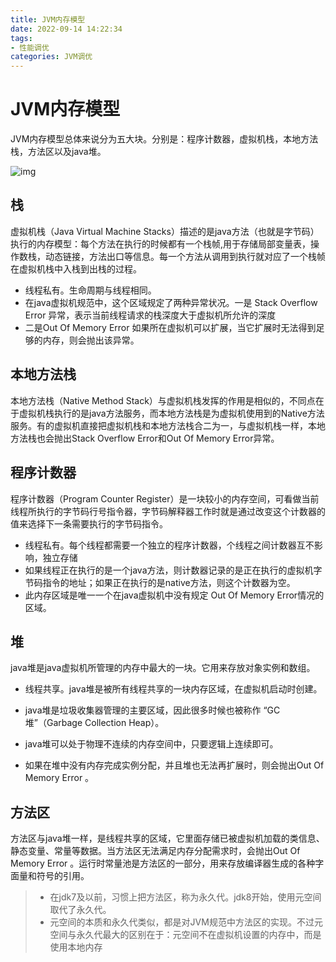 ```yaml
---
title: JVM内存模型
date: 2022-09-14 14:22:34
tags:
- 性能调优
categories: JVM调优
---
```


# JVM内存模型

JVM内存模型总体来说分为五大块。分别是：程序计数器，虚拟机栈，本地方法栈，方法区以及java堆。

![img](https://img-blog.csdnimg.cn/20190428171713239.png?x-oss-process=image/watermark,type_ZmFuZ3poZW5naGVpdGk,shadow_10,text_aHR0cHM6Ly9ibG9nLmNzZG4ubmV0L3FxXzQyOTIyNjQ3,size_16,color_FFFFFF,t_70)



## 栈

   虚拟机栈（Java Virtual Machine Stacks）描述的是java方法（也就是字节码）执行的内存模型：每个方法在执行的时候都有一个栈帧,用于存储局部变量表，操作数栈，动态链接，方法出口等信息。每一个方法从调用到执行就对应了一个栈帧在虚拟机栈中入栈到出栈的过程。

- 线程私有。生命周期与线程相同。
- 在java虚拟机规范中，这个区域规定了两种异常状况。一是 Stack Overflow Error 异常，表示当前线程请求的栈深度大于虚拟机所允许的深度
- 二是Out Of Memory Error 如果所在虚拟机可以扩展，当它扩展时无法得到足够的内存，则会抛出该异常。



## 本地方法栈

   本地方法栈（Native Method Stack）与虚拟机栈发挥的作用是相似的，不同点在于虚拟机栈执行的是java方法服务，而本地方法栈是为虚拟机使用到的Native方法服务。有的虚拟机直接把虚拟机栈和本地方法栈合二为一，与虚拟机栈一样，本地方法栈也会抛出Stack Overflow Error和Out Of Memory Error异常。



## 程序计数器

   程序计数器（Program Counter Register）是一块较小的内存空间，可看做当前线程所执行的字节码行号指令器，字节码解释器工作时就是通过改变这个计数器的值来选择下一条需要执行的字节码指令。

- 线程私有。每个线程都需要一个独立的程序计数器，个线程之间计数器互不影响，独立存储
- 如果线程正在执行的是一个java方法，则计数器记录的是正在执行的虚拟机字节码指令的地址；如果正在执行的是native方法，则这个计数器为空。
- 此内存区域是唯一一个在java虚拟机中没有规定 Out Of Memory Error情况的区域。



## 堆

java堆是java虚拟机所管理的内存中最大的一块。它用来存放对象实例和数组。

- 线程共享。java堆是被所有线程共享的一块内存区域，在虚拟机启动时创建。

- java堆是垃圾收集器管理的主要区域，因此很多时候也被称作 “GC堆”（Garbage Collection Heap）。

- java堆可以处于物理不连续的内存空间中，只要逻辑上连续即可。

- 如果在堆中没有内存完成实例分配，并且堆也无法再扩展时，则会抛出Out Of Memory Error 。

  

## 方法区

方法区与java堆一样，是线程共享的区域，它里面存储已被虚拟机加载的类信息、静态变量、常量等数据。当方法区无法满足内存分配需求时，会抛出Out Of Memory Error 。运行时常量池是方法区的一部分，用来存放编译器生成的各种字面量和符号的引用。

> - 在jdk7及以前，习惯上把方法区，称为永久代。jdk8开始，使用元空间取代了永久代。
> - 元空间的本质和永久代类似，都是对JVM规范中方法区的实现。不过元空间与永久代最大的区别在于：元空间不在虚拟机设置的内存中，而是使用本地内存

